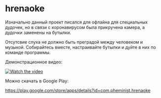 # hrenaoke

 Изначально данный проект писался для офлайна для специальных дудочек, но в связи с коронавирусом была прикручена камера, а дудочки заменены на бутылки.
 
 Отсутсвие слуха не должно быть преградой между человеком и музыкой. Собирайтесь вместе, настраивайте бутылки и дуйте в них по команде программы.
 
 Демонстрационное видео:
 
 [![Watch the video](https://img.youtube.com/vi/DpXh2BAgEPg/hqdefault.jpg)](https://www.youtube.com/watch?v=DpXh2BAgEPg)
 
 
 Можно скачать в Google Play:
 
 https://play.google.com/store/apps/details?id=com.pheminist.hrenaoke
